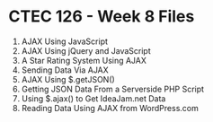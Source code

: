 # CTEC 126 - Week 8 Files

1) AJAX Using JavaScript
2) AJAX Using jQuery and JavaScript
3) A Star Rating System Using AJAX
4) Sending Data Via AJAX
5) AJAX Using $.getJSON()
6) Getting JSON Data From a Serverside PHP Script
7) Using $.ajax() to Get IdeaJam.net Data
8) Reading Data Using AJAX from WordPress.com